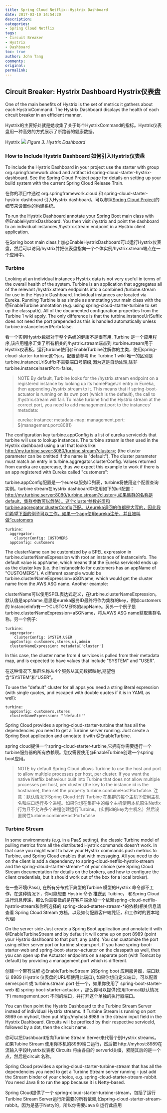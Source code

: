 ```yaml
---
title: Spring Cloud Netflix--Hystrix Dashboard
date: 2017-03-10 14:54:20
description: 
categories:
- Spring Cloud Netflix
tags:
- Circuit Breaker
- Hystrix 
- Dashboard
toc: true
author: John Tang
comments:
original:
permalink: 
---
```


## Circuit Breaker: Hystrix Dashboard Hystrix仪表盘

One of the main benefits of Hystrix is the set of metrics it gathers about each HystrixCommand. The Hystrix Dashboard displays the health of each circuit breaker in an efficient manner.

Hystrix的主要好处就是她收集了关于每个HystrixCommand的指标。Hystrix仪表盘用一种高效的方式展示了断路器的健康数据。 
<!-- more -->

Hystrix
![](http://cloud.spring.io/spring-cloud-netflix/images/Hystrix.png)
*Figure 3. Hystrix Dashboard*

### How to Include Hystrix Dashboard  如何引入Hystrix仪表盘
To include the Hystrix Dashboard in your project use the starter with group org.springframework.cloud and artifact id spring-cloud-starter-hystrix-dashboard. See the Spring Cloud Project page for details on setting up your build system with the current Spring Cloud Release Train.

在你的项目中通过 org.springframework.cloud 和 spring-cloud-starter-hystrix-dashboard 引入Hystrix dashboard。可以参照[Spring Cloud Project](http://projects.spring.io/spring-cloud/)的细节来设置你的构建系统。

To run the Hystrix Dashboard annotate your Spring Boot main class with @EnableHystrixDashboard. You then visit /hystrix and point the dashboard to an individual instances /hystrix.stream endpoint in a Hystrix client application.

在Spring boot main class上加@EnableHystrixDashboard可以运行Hystrix仪表盘，然后可以访问/hystrix并把仪表盘指向一个个体实例/hystrix.stream端点在一个应用中。

### Turbine
Looking at an individual instances Hystrix data is not very useful in terms of the overall health of the system. Turbine is an application that aggregates all of the relevant /hystrix.stream endpoints into a combined /turbine.stream for use in the Hystrix Dashboard. Individual instances are located via Eureka. Running Turbine is as simple as annotating your main class with the @EnableTurbine annotation (e.g. using spring-cloud-starter-turbine to set up the classpath). All of the documented configuration properties from the Turbine 1 wiki apply. The only difference is that the turbine.instanceUrlSuffix does not need the port prepended as this is handled automatically unless turbine.instanceInsertPort=false.

看一个实例Hystrix数据对于整个系统的健康不是很有用. Turbine 是一个应用程序,该应用程序汇集了所有相关的/hystrix.stream端点到 /turbine.stream用于Hystrix仪表板。运行turbine使用@EnableTurbine注解你的主类，使用spring-cloud-starter-turbine这个jar。配置请参考 the Turbine 1 wiki 唯一的区别是turbine.instanceUrlSuffix不需要端口号前缀,因为这是自动处理,除非turbine.instanceInsertPort=false。

> NOTE
> By default, Turbine looks for the /hystrix.stream endpoint on a registered instance by looking up its homePageUrl entry in Eureka, then appending /hystrix.stream to it. This means that if spring-boot-actuator is running on its own port (which is the default), the call to /hystrix.stream will fail. To make turbine find the Hystrix stream at the correct port, you need to add management.port to the instances' metadata:
> 
> 	eureka:
> 	  instance:
> 	    metadata-map:
> 	      management.port: ${management.port:8081}


The configuration key turbine.appConfig is a list of eureka serviceIds that turbine will use to lookup instances. The turbine stream is then used in the Hystrix dashboard using a url that looks like: http://my.turbine.sever:8080/turbine.stream?cluster=<CLUSTERNAME>; (the cluster parameter can be omitted if the name is "default"). The cluster parameter must match an entry in turbine.aggregator.clusterConfig. Values returned from eureka are uppercase, thus we expect this example to work if there is an app registered with Eureka called "customers":

turbine.appConfig配置是一个eureka服务ID列表，turbine将使用这个配置查询实例。turbine stream在hystrix dashboard中使用如下的url配置： http://my.turbine.server:8080/turbine.stream?cluster=,如果集群的名称是default，集群参数可以忽略）。这个cluster参数必须和turbine.aggregator.clusterConfig匹配。从eureka返回的值都是大写的，因此我们希望下面的例子可以工作，如果一个app使用eureka注册，并且被叫做”customers

	turbine:
	  aggregator:
	    clusterConfig: CUSTOMERS
	  appConfig: customers

The clusterName can be customized by a SPEL expression in turbine.clusterNameExpression with root an instance of InstanceInfo. The default value is appName, which means that the Eureka serviceId ends up as the cluster key (i.e. the InstanceInfo for customers has an appName of "CUSTOMERS"). A different example would be turbine.clusterNameExpression=aSGName, which would get the cluster name from the AWS ASG name. Another example:

clusterName可以使用SPEL表达式定义，在turbine.clusterNameExpression。 默认值是appName,意思是eureka服务ID最终将作为集群的key，例如customers的 InstanceInfo有一个CUSTOMERS的appName。另外一个例子是turbine.clusterNameExpression=aSGName，将从AWS ASG name获取集群名称。另一个例子:

	turbine:
	  aggregator:
	    clusterConfig: SYSTEM,USER
	  appConfig: customers,stores,ui,admin
	  clusterNameExpression: metadata['cluster']

In this case, the cluster name from 4 services is pulled from their metadata map, and is expected to have values that include "SYSTEM" and "USER".

在这种情况下,集群名称从4个服务从其元数据映射,期望包含“SYSTEM”和“USER”。

To use the "default" cluster for all apps you need a string literal expression (with single quotes, and escaped with double quotes if it is in YAML as well):

	turbine:
	  appConfig: customers,stores
	  clusterNameExpression: "'default'"

Spring Cloud provides a spring-cloud-starter-turbine that has all the dependencies you need to get a Turbine server running. Just create a Spring Boot application and annotate it with @EnableTurbine.

spring cloud提供一个spring-cloud-starter-turbine,它拥有你需要运行一个turbine服务器的所有依赖项。您仅需要使用@EnableTurbine创建一个spring boot应用。

> NOTE
> by default Spring Cloud allows Turbine to use the host and port to allow multiple processes per host, per cluster. If you want the native Netflix behaviour built into Turbine that does not allow multiple processes per host, per cluster (the key to the instance id is the hostname), then set the property turbine.combineHostPort=false.
> 注意：默认情况下Spring Cloud 允许 Turbine 在集群的每个主机下使用主机名和端口运行多个进程。如果你想在集群中的每个主机使用本机原生Netfix行为且不允许多个进程创建运行Turbine。(实例id的key为主机名）然后设置属性turbine.combineHostPort=false
> 

### Turbine Stream
In some environments (e.g. in a PaaS setting), the classic Turbine model of pulling metrics from all the distributed Hystrix commands doesn’t work. In that case you might want to have your Hystrix commands push metrics to Turbine, and Spring Cloud enables that with messaging. All you need to do on the client is add a dependency to spring-cloud-netflix-hystrix-stream and the spring-cloud-starter-stream-* of your choice (see Spring Cloud Stream documentation for details on the brokers, and how to configure the client credentials, but it should work out of the box for a local broker).

在一些环境(Pass), 在所有分布式下典型的Turbine 模型的Hystrix 命令都不工作，在这种情况下，你可能想要 Hystrix 命令 推送到 Tuibine， 和Spring Cloud进行消息传递，那么你需要做的是在客户端添加一个依赖spring-cloud-netflix-hystrix-stream和你所选择的 spring-cloud-starter-stream-*的依赖(相关信息请查看 Spring Cloud Stream 方档，以及如何配置客户端凭证，和工作时的要本地代理)


On the server side Just create a Spring Boot application and annotate it with @EnableTurbineStream and by default it will come up on port 8989 (point your Hystrix dashboard to that port, any path). You can customize the port using either server.port or turbine.stream.port. If you have spring-boot-starter-web and spring-boot-starter-actuator on the classpath as well, then you can open up the Actuator endpoints on a separate port (with Tomcat by default) by providing a management.port which is different.

创建一个带有注解 @EnableTurbineStream 的Spring boot 应用服务器，端口默认 8989 (Hystrix 仪表盘的URL都使用此端口), 如果你想自定义端口，可以配置 server.port 或 turbine.stream.port 任一个，如果你使用了 spring-boot-starter-web 和 spring-boot-starter-actuator ，那么你可以提供(使用Tomcat默认情况下) management.port 不同的端口，并打开这个单独的执行器端口。

You can then point the Hystrix Dashboard to the Turbine Stream Server instead of individual Hystrix streams. If Turbine Stream is running on port 8989 on myhost, then put http://myhost:8989 in the stream input field in the Hystrix Dashboard. Circuits will be prefixed by their respective serviceId, followed by a dot, then the circuit name.

你可以把Dashboard指向Turbine Stream Server来代替个别Hystrix streams。如果Tubine Stream 使用你本机的8989端口运行，然后把 http://myhost:8989在流输入字段Hystrix仪表板 Circuits 将由各自的 serverId关缀，紧随其后的是一个点，然后是circuit 名称。


Spring Cloud provides a spring-cloud-starter-turbine-stream that has all the dependencies you need to get a Turbine Stream server running - just add the Stream binder of your choice, e.g. spring-cloud-starter-stream-rabbit. You need Java 8 to run the app because it is Netty-based.

Spring Cloud提供了一个 spring-cloud-starter-turbine-stream，包括了运行 Turibine Stream Server运行所需要的所有依赖,如spring-cloud-starter-stream-rabbit。因为是基于Netty的，所以你需要Java 8 运行此应用
